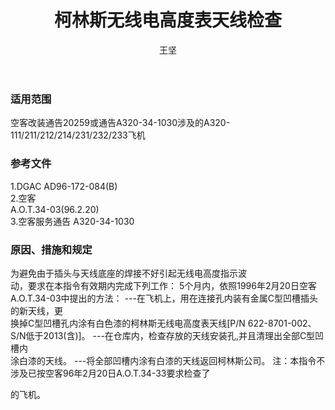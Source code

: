 ﻿---
amendno: 39-1729  
cadno: CAD1996-A320-15  
title: 柯林斯无线电高度表天线检查  
publishdate: 1996-10-04  
effdate: 1996-10-07  
acmodels: ["A320"]  
tags: []  
engs: []  
pns: ["622-8701-002"]  
mfrs: ["AIRBUS","COLLINS"]  
admins: 西南管理局  
author: 王坚  
---
  
### 适用范围  
空客改装通告20259或通告A320-34-1030涉及的A320-111/211/212/214/231/232/233飞机  
  
<!--more-->  
### 参考文件  
  1.DGAC AD96-172-084(B)  
  2.空客  
A.O.T.34-03(96.2.20)  
  3.空客服务通告 A320-34-1030  
  
### 原因、措施和规定  

  为避免由于插头与天线底座的焊接不好引起无线电高度指示波  
动，要求在本指令有效期内完成下列工作：     5个月内，依照1996年2月20日空客A.O.T.34-03中提出的方法：     ---在飞机上，用在连接孔内装有金属C型凹槽插头的新天线，更  
换掉C型凹槽孔内涂有白色漆的柯林斯无线电高度表天线[P/N 622-8701-002、S/N低于2013(含)]。    ---在仓库内，检查存放的天线安装孔,并且清理出全部C型凹槽内  
涂白漆的天线。     ---将全部凹槽内涂有白漆的天线返回柯林斯公司。     注：本指令不涉及已按空客96年2月20日A.O.T.34-33要求检查了  
  
的飞机。  
